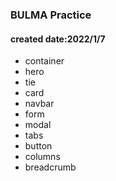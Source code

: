 ### BULMA Practice

#### created date:2022/1/7

- container
- hero
- tie
- card
- navbar
- form
- modal
- tabs
- button
- columns
- breadcrumb
